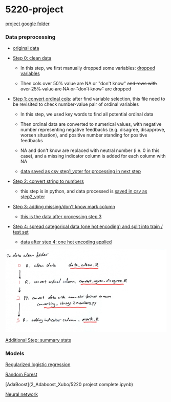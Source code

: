 # 5220-project

[project google folder](https://drive.google.com/drive/folders/1a3j_0lgygyUjZYWuUAzN1wfC-h5im47_?usp=sharing_eip&ts=5c968193)

### Data preprocessing

+ [original data](markdown_files/original_data.zip)

+ [Step 0: clean data](data_clean/data_clean.R)
  + In this step, we first manually dropped some variables: [dropped variables](data_clean/delete_variable_identified_by_floris.txt)

  + Then cols over 50% value are NA or "don't know" ~~and rows with over 25% value are NA or "don't know"~~ are dropped

+ [Step 1: convert ordinal cols](data_clean/convert_agree_disagree.R): after find variable selection, this file need to be revisited to check number-value pair of ordinal variables

  + In this step, we used key words to find all potential ordinal data

  + Then ordinal data are converted to numerical values, with negative number representing negative feedbacks (e.g. disagree, disapprove, worsen situation), and positive number standing for positive feedbacks

  + NA and don't know are replaced with neutral number (i.e. 0 in this case), and a missing indicator column is added for each column with NA

  + [data saved as csv step1_voter for processing in next step](data_clean/step_voter.zip)

+ [Step 2: convert string to numbers](data_clean/converting_strings2numbers.py)

  + this step is in python, and data processed is [saved in csv as step2_voter](data_clean/step_voter.zip)

+ [Step 3: adding missing/don't know mark column](data_clean/mark.R)

  + [this is the data after processing step 3](data_clean/step3.rda)
  
+ [Step 4: spread categorical data (one hot encoding) and split into train / test set](spread_and_impute/spread.R)

  + [data after step 4: one hot encoding applied](spread_and_impute/train_test.rda)

![](markdown_files/step0-3.jpg)

[Additional Step: summary stats](summary_stats/summary_stats.Rmd)


### Models

[Regularized logistic regression](4_Logistic_DecisionTree_Amel/logit-regularized_logit-decision_trees_v3.Rmd)

[Random Forest](3_random_forest_Tony/)

[AdaBoost](2_Adaboost_Xubo/5220 project complete.ipynb)

[Neural network](1_Neural_net_Floris/neural_network.py)

